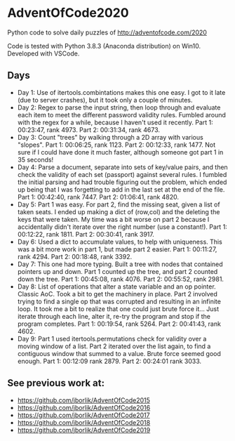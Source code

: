# AdventOfCode2020

Python code to solve daily puzzles of http://adventofcode.com/2020

Code is tested with Python 3.8.3 (Anaconda distribution) on Win10. Developed with VSCode.

## Days

* Day 1:  Use of itertools.combintations makes this one easy.  I got to it late (due to server crashes), but it took only a couple of minutes.
* Day 2:  Regex to parse the input string, then loop through and evaluate each item to meet the different password validity rules.  Fumbled around with the regex for a while, because I haven't used it recently.  Part 1: 00:23:47, rank 4973.  Part 2: 00:31:34, rank 4673.
* Day 3:  Count "trees" by walking through a 2D array with various "slopes".  Part 1: 00:06:25, rank 1123.  Part 2: 00:12:33, rank 1477.  Not sure if I could have done it much faster, although someone got part 1 in 35 seconds!
* Day 4:  Parse a document, separate into sets of key/value pairs, and then check the validity of each set (passport) against several rules.  I fumbled the initial parsing and had trouble figuring out the problem, which ended up being that I was forgetting to add in the last set at the end of the file.  Part 1: 00:42:40, rank 7447.  Part 2: 01:06:41, rank 4820.
* Day 5:  Part 1 was easy.  For part 2, find the missing seat, given a list of taken seats.  I ended up making a dict of (row,col) and the deleting the keys that were taken.  My time was a bit worse on part 2 because I accidentally didn't iterate over the right number (use a constant!).  Part 1:  00:12:22, rank 1811.  Part 2: 00:30:41, rank 3917.
* Day 6:  Used a dict to accumulate values, to help with uniqueness.  This was a bit more work in part 1, but made part 2 easier.  Part 1: 00:11:27, rank 4294.  Part 2: 00:18:48, rank 3392.
* Day 7:  This one had more typing.  Built a tree with nodes that contained pointers up and down.  Part 1 counted up the tree, and part 2 counted down the tree.  Part 1:  00:45:08, rank 4076.  Part 2: 00:55:52, rank 2981.
* Day 8:  List of operations that alter a state variable and an op pointer.  Classic AoC.  Took a bit to get the machinery in place.  Part 2 involved trying to find a single op that was corrupted and resulting in an infinite loop.  It took me a bit to realize that one could just brute force it... Just iterate through each line, alter it, re-try the program and stop if the program completes.  Part 1: 00:19:54, rank 5264.  Part 2: 00:41:43, rank 4602.
* Day 9:  Part 1 used itertools.permutations check for validity over a moving window of a list.  Part 2 iterated over the list again, to find a contiguous window that summed to a value.  Brute force seemed good enough.  Part 1: 00:12:09 rank 2879.  Part 2: 00:24:01 rank 3033.


## See previous work at:
* https://github.com/jborlik/AdventOfCode2015
* https://github.com/jborlik/AdventOfCode2016
* https://github.com/jborlik/AdventOfCode2017
* https://github.com/jborlik/AdventOfCode2018
* https://github.com/jborlik/AdventOfCode2019
